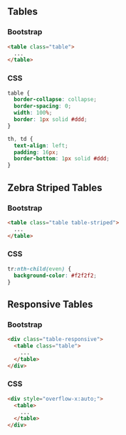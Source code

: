 ## Tables
### Bootstrap
```html
<table class="table">
  ...
</table>
```
### CSS
```css
table {
  border-collapse: collapse;
  border-spacing: 0;
  width: 100%;
  border: 1px solid #ddd;
}

th, td {
  text-align: left;
  padding: 16px;
  border-bottom: 1px solid #ddd;
}
```
## Zebra Striped Tables
### Bootstrap
```html
<table class="table table-striped">
  ...
</table>
```
### CSS
```css
tr:nth-child(even) {
  background-color: #f2f2f2;
}
```
## Responsive Tables
### Bootstrap
```html
<div class="table-responsive">
  <table class="table">
    ...
  </table>
</div>
```

### CSS
```html
<div style="overflow-x:auto;">  
  <table>  
    ...  
  </table>  
</div>
```
